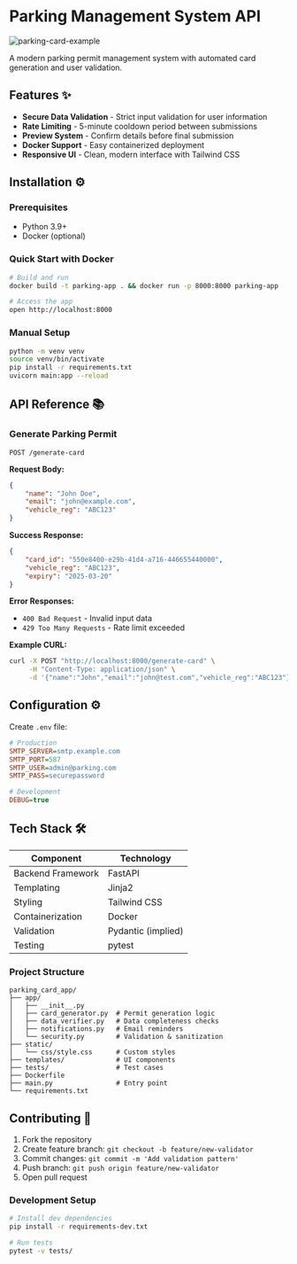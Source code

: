 # Parking Management System API 

![parking-card-example](https://via.placeholder.com/400x200.png?text=Parking+Card+Preview)

A modern parking permit management system with automated card generation and user validation.

## Features ✨
- **Secure Data Validation** - Strict input validation for user information
- **Rate Limiting** - 5-minute cooldown period between submissions
- **Preview System** - Confirm details before final submission
- **Docker Support** - Easy containerized deployment
- **Responsive UI** - Clean, modern interface with Tailwind CSS

## Installation ⚙️

### Prerequisites
- Python 3.9+
- Docker (optional)

### Quick Start with Docker
```bash
# Build and run
docker build -t parking-app . && docker run -p 8000:8000 parking-app

# Access the app
open http://localhost:8000
```

### Manual Setup
```bash
python -m venv venv
source venv/bin/activate
pip install -r requirements.txt
uvicorn main:app --reload
```

## API Reference 📚

### Generate Parking Permit
```http
POST /generate-card
```

**Request Body:**
```json
{
    "name": "John Doe",
    "email": "john@example.com",
    "vehicle_reg": "ABC123"
}
```

**Success Response:**
```json
{
    "card_id": "550e8400-e29b-41d4-a716-446655440000",
    "vehicle_reg": "ABC123", 
    "expiry": "2025-03-20"
}
```

**Error Responses:**
- `400 Bad Request` - Invalid input data
- `429 Too Many Requests` - Rate limit exceeded

**Example CURL:**
```bash
curl -X POST "http://localhost:8000/generate-card" \
     -H "Content-Type: application/json" \
     -d '{"name":"John","email":"john@test.com","vehicle_reg":"ABC123"}'
```

## Configuration ⚙️
Create `.env` file:
```ini
# Production
SMTP_SERVER=smtp.example.com
SMTP_PORT=587
SMTP_USER=admin@parking.com
SMTP_PASS=securepassword

# Development
DEBUG=true
```

## Tech Stack 🛠️
| Component            | Technology           |
|----------------------|----------------------|
| Backend Framework    | FastAPI              |
| Templating           | Jinja2               |
| Styling              | Tailwind CSS         |
| Containerization     | Docker               |
| Validation           | Pydantic (implied)   |
| Testing              | pytest               |

### Project Structure
```
parking_card_app/
├── app/
│   ├── __init__.py
│   ├── card_generator.py  # Permit generation logic
│   ├── data_verifier.py   # Data completeness checks
│   ├── notifications.py   # Email reminders
│   └── security.py        # Validation & sanitization
├── static/
│   └── css/style.css      # Custom styles
├── templates/             # UI components
├── tests/                 # Test cases
├── Dockerfile
├── main.py                # Entry point
└── requirements.txt
```

## Contributing 🤝
1. Fork the repository
2. Create feature branch: `git checkout -b feature/new-validator`
3. Commit changes: `git commit -m 'Add validation pattern'`
4. Push branch: `git push origin feature/new-validator`
5. Open pull request

### Development Setup
```bash
# Install dev dependencies
pip install -r requirements-dev.txt

# Run tests
pytest -v tests/
```

